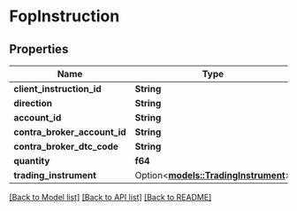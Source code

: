 # FopInstruction

## Properties

Name | Type | Description | Notes
------------ | ------------- | ------------- | -------------
**client_instruction_id** | **String** |  | 
**direction** | **String** |  | 
**account_id** | **String** |  | 
**contra_broker_account_id** | **String** |  | 
**contra_broker_dtc_code** | **String** |  | 
**quantity** | **f64** |  | 
**trading_instrument** | Option<[**models::TradingInstrument**](TradingInstrument.md)> |  | [optional]

[[Back to Model list]](../README.md#documentation-for-models) [[Back to API list]](../README.md#documentation-for-api-endpoints) [[Back to README]](../README.md)



